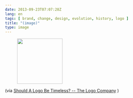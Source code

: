 ```yaml
---
date: 2013-09-23T07:07:28Z
lang: en
tags: [ brand, change, design, evolution, history, logo ]
title: "(image)"
type: image
---
```


<figure>
<a
href="https://hugo.ferreira.cc/via-should-a-logo-be-timeless-the-logo/attachment/370/"
rel="attachment"><img
src="/wp-content/uploads/2013/09/tumblr_mtl7loti6x1qz82meo1_r1_1280-150x150.png"
width="150" height="150" /></a></figure>

(via [Should A Logo Be Timeless? -- The Logo
Company](http://thelogocompany.net/blog/logo-design/corporate-logo-evolution/)
)

